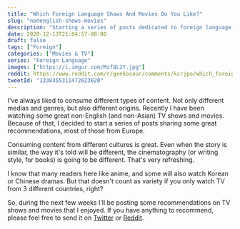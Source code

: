 ```yaml
---
title: "Which Foreign Language Shows And Movies Do You Like?"
slug: "nonenglish-shows-movies"
description: "Starting a series of posts dedicated to foreign language films and TV shows."
date: 2020-12-13T21:04:57-08:00
draft: false
tags: ["Foreign"]
categories: ["Movies & TV"]
series: "Foreign Language"
images: ["https://i.imgur.com/MzfQL2Y.jpg"]
reddit: https://www.reddit.com/r/geekosaur/comments/kcrjpo/which_foreign_language_shows_and_movies_do_you/
tweetId: "1338355311472623620"
---
```


I've always liked to consume different types of content. Not only different medias and genres, but also different origins. Recently I have been watching some great non-English (and non-Asian) TV shows and movies. Because of that, I decided to start a series of posts sharing some great recommendations, most of those from Europe.

<!--more-->

Consuming content from different cultures is great. Even when the story is similar, the way it's told will be different, the cinematography (or writing style, for books) is going to be different.  That's very refreshing.

I know that many readers here like anime, and some will also watch Korean or Chinese dramas. But that doesn't count as variety if you only watch TV from 3 different countries, right?

So, during the next few weeks I'll be posting some recommendations on TV shows and movies that I enjoyed. If you have anything to recommend, please feel free to send it on [Twitter](https://twitter.com/falconsensei) or [Reddit](https://www.reddit.com/r/geekosaur/).
